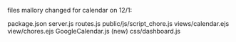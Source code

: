 files mallory changed for calendar on 12/1:

package.json
server.js
routes.js
public/js/script_chore.js
views/calendar.ejs
view/chores.ejs
GoogleCalendar.js (new)
css/dashboard.js

